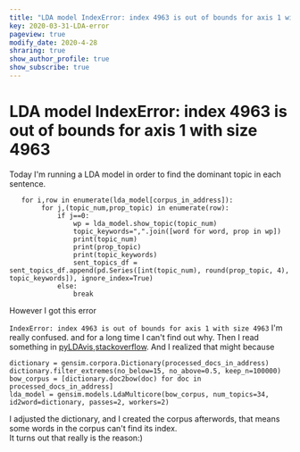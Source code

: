 ```yaml
---
title: "LDA model IndexError: index 4963 is out of bounds for axis 1 with size 4963"
key: 2020-03-31-LDA-error
pageview: true
modify_date: 2020-4-28
shraring: true
show_author_profile: true
show_subscribe: true
---
```


# LDA model IndexError: index 4963 is out of bounds for axis 1 with size 4963

Today I'm running a LDA model in order to find the dominant topic in each sentence.

```
   for i,row in enumerate(lda_model[corpus_in_address]):
        for j,(topic_num,prop_topic) in enumerate(row):
            if j==0:
                wp = lda_model.show_topic(topic_num)
                topic_keywords=",".join([word for word, prop in wp])
                print(topic_num)
                print(prop_topic)
                print(topic_keywords)
                sent_topics_df = sent_topics_df.append(pd.Series([int(topic_num), round(prop_topic, 4), topic_keywords]), ignore_index=True)
            else:
                break
```
However I got this error

`
IndexError: index 4963 is out of bounds for axis 1 with size 4963
`
I'm really confused. and for a long time I can't find out why. Then I read something in [pyLDAvis](https://github.com/bmabey/pyLDAvis/issues/72),[stackoverflow](https://stackoverflow.com/questions/26812617/index-error-when-running-lda-in-gensim). And I realized that might because

```
dictionary = gensim.corpora.Dictionary(processed_docs_in_address)
dictionary.filter_extremes(no_below=15, no_above=0.5, keep_n=100000)
bow_corpus = [dictionary.doc2bow(doc) for doc in processed_docs_in_address]
lda_model = gensim.models.LdaMulticore(bow_corpus, num_topics=34, id2word=dictionary, passes=2, workers=2)

```

I adjusted the dictionary, and I created the corpus afterwords, that means some words in the corpus can't find its index.  
It turns out that really is the reason:)

